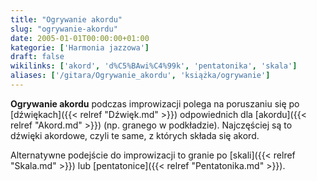 ```yaml
---
title: "Ogrywanie akordu"
slug: "ogrywanie-akordu"
date: 2005-01-01T00:00:00+01:00
kategorie: ['Harmonia jazzowa']
draft: false
wikilinks: ['akord', 'd%C5%BAwi%C4%99k', 'pentatonika', 'skala']
aliases: ['/gitara/Ogrywanie_akordu', 'książka/ogrywanie']
---
```

**Ogrywanie akordu** podczas improwizacji polega na poruszaniu się po
[dźwiękach]({{< relref "Dźwięk.md" >}}) odpowiednich dla
[akordu]({{< relref "Akord.md" >}}) (np. granego w podkładzie). Najczęściej są to
dźwięki akordowe, czyli te same, z których składa się akord.

Alternatywne podejście do improwizacji to granie po
[skali]({{< relref "Skala.md" >}}) lub [pentatonice]({{< relref "Pentatonika.md" >}}).


